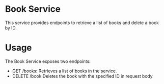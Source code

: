 # Book Service
This service provides endpoints to retrieve a list of books and delete a book by ID.

# Usage
The Book Service exposes two endpoints:

* GET /books: Retrieves a list of books in the service.
* DELETE /book Deletes the book with the specified ID in request body.

 